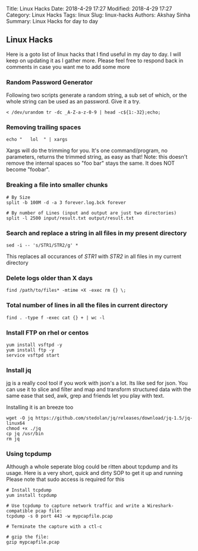 Title: Linux Hacks
Date: 2018-4-29 17:27
Modified: 2018-4-29 17:27
Category: Linux Hacks
Tags: linux
Slug: linux-hacks
Authors: Akshay Sinha
Summary: Linux Hacks for day to day

## Linux Hacks

Here is a goto list of linux hacks that I find useful in my day to day. I will keep on updating it as I gather more. Please feel free to respond back in comments in case you want me to add some more

### Random Password Generator

Following two scripts generate a random string, a sub set of which, or the whole string can be used as an password. Give it a try.

```date +%s | sha256sum | base64 | head -c 32 ; echo
< /dev/urandom tr -dc _A-Z-a-z-0-9 | head -c${1:-32};echo;
```

### Removing trailing spaces

    echo "   lol  " | xargs

Xargs will do the trimming for you. It's one command/program, no parameters, returns the trimmed string, as easy as that!
Note: this doesn't remove the internal spaces so "foo bar" stays the same. It does NOT become "foobar".

### Breaking a file into smaller chunks

    # By Size
    split -b 100M -d -a 3 forever.log.bck forever

    # By number of Lines (input and output are just two directories)
    split -l 2500 input/result.txt output/result.txt

### Search and replace a string in all files in my present directory

    sed -i -- 's/STR1/STR2/g' *

This replaces all occurances of _STR1_ with _STR2_ in all files in my current directory

### Delete logs older than X days

    find /path/to/files* -mtime +X -exec rm {} \;

### Total number of lines in all the files in current directory

    find . -type f -exec cat {} + | wc -l  

### Install FTP on rhel or centos

    yum install vsftpd -y
    yum install ftp -y
    service vsftpd start

### Install jq

[jq](https://stedolan.github.io/jq/) is a really cool tool if you work with json's a lot. Its like sed for json. You can use it to slice and filter and map and transform structured data with the same ease that sed, awk, grep and friends let you play with text.

Installing it is an breeze too

    wget -O jq https://github.com/stedolan/jq/releases/download/jq-1.5/jq-linux64
    chmod +x ./jq
    cp jq /usr/bin
    rm jq

### Using tcpdump

Although a whole seperate blog could be ritten about tcpdump and its usage. Here is a very short, quick and dirty SOP to get it up and running
Please note that sudo access is required for this

    # Install tcpdump
    yum install tcpdump

    # Use tcpdump to capture network traffic and write a Wireshark-compatible pcap file:
    tcpdump -s 0 port 443 -w mypcapfile.pcap

    # Terminate the capture with a ctl-c

    # gzip the file:
    gzip mypcapfile.pcap
